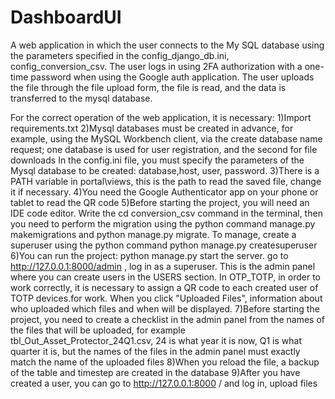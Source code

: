 # DashboardUI

A web application in which the user connects to the My SQL database using the parameters specified in the config_django_db.ini, 
config_conversion_csv.
The user logs in using 2FA authorization with a one-time password when using the Google auth application.
The user uploads the file through the file upload form, the file is read, and the data is transferred to the mysql database.

For the correct operation of the web application, it is necessary:
1)Import requirements.txt
2)Mysql databases must be created in advance, for example, using the MySQL Workbench client, via the create database name request;
one database is used for user registration, and the second for file downloads 
In the config.ini file, you must specify the parameters of the Mysql database to be created: database,host, user, password.
3)There is a PATH variable in portal\views, this is the path to read the saved file, change it if necessary. 
4)You need the Google Authenticator app on your phone or tablet to read the QR code
5)Before starting the project, you will need an IDE code editor. Write the cd conversion_csv command in the terminal, 
then you need to perform the migration using the python command manage.py makemigrations
and python manage.py migrate. To manage, create a superuser using the python command  python manage.py createsuperuser
6)You can run the project: python manage.py start the server. go to http://127.0.0.1:8000/admin , log in as a superuser.
This is the admin panel where you can create users in the USERS section. In OTP_TOTP, in order to work correctly, 
it is necessary to assign a QR code to each created user of TOTP devices.for work. When you click "Uploaded Files", 
information about who uploaded which files and when will be displayed.
7)Before starting the project, you need to create a checklist in the admin panel from the names of the files that will be uploaded, 
for example tbl_Out_Asset_Protector_24Q1.csv, 24 is what year it is now, Q1 is what quarter it is, but the names of the
files in the admin panel must exactly match the name of the uploaded files
8)When you reload the file, a backup of the table and timestep are created in the database
9)After you have created a user, you can go to http://127.0.0.1:8000 / and log in, upload files